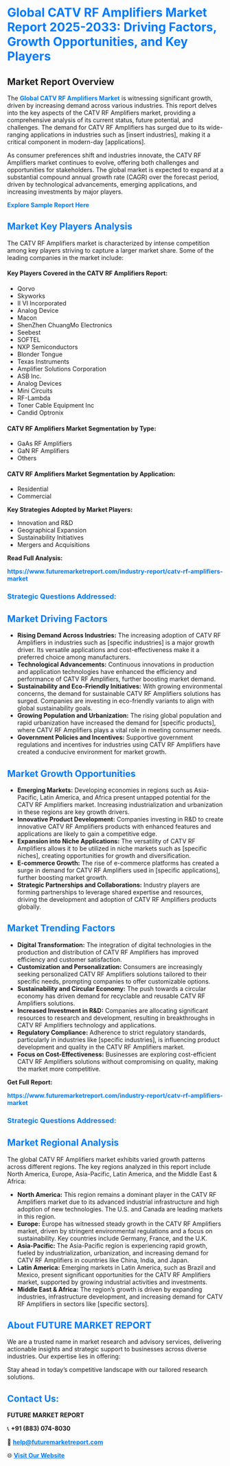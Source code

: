 <h1 style="color: #007BFF;">Global CATV RF Amplifiers Market Report 2025-2033: Driving Factors, Growth Opportunities, and Key Players</h1>

<section id="overview">
<h2>Market Report Overview</h2>
<p>The <a href="https://www.futuremarketreport.com/industry-report/catv-rf-amplifiers-market" style="color: #007BFF; text-decoration: none;"><strong>Global CATV RF Amplifiers Market</strong></a> is witnessing significant growth, driven by increasing demand across various industries. This report delves into the key aspects of the CATV RF Amplifiers market, providing a comprehensive analysis of its current status, future potential, and challenges. The demand for CATV RF Amplifiers has surged due to its wide-ranging applications in industries such as [insert industries], making it a critical component in modern-day [applications].</p>
<p>As consumer preferences shift and industries innovate, the CATV RF Amplifiers market continues to evolve, offering both challenges and opportunities for stakeholders. The global market is expected to expand at a substantial compound annual growth rate (CAGR) over the forecast period, driven by technological advancements, emerging applications, and increasing investments by major players.</p>
</section>

<section id="overview">
<p><a href="https://www.futuremarketreport.com/request-sample/reportId=26445" style="color: #007BFF; text-decoration: none;"><strong>Explore Sample Report Here</strong></a></p>
</section>

<section id="key-players">
<h2 style="color: #007BFF;">Market Key Players Analysis</h2>
<p>The CATV RF Amplifiers market is characterized by intense competition among key players striving to capture a larger market share. Some of the leading companies in the market include:</p>
<h4>Key Players Covered in the CATV RF Amplifiers Report:</h4>
<ul><li>Qorvo</li><li>Skyworks</li><li>II VI Incorporated</li><li>Analog Device</li><li>Macon</li><li>ShenZhen ChuangMo Electronics</li><li>Seebest</li><li>SOFTEL</li><li>NXP Semiconductors</li><li>Blonder Tongue</li><li>Texas Instruments</li><li>Amplifier Solutions Corporation</li><li>ASB Inc.</li><li>Analog Devices</li><li>Mini Circuits</li><li>RF-Lambda</li><li>Toner Cable Equipment Inc</li><li>Candid Optronix</li></ul>
<h4>CATV RF Amplifiers Market Segmentation by Type:</h4>
<ul><li>GaAs RF Amplifiers</li><li>GaN RF Amplifiers</li><li>Others</li></ul>

<h4>CATV RF Amplifiers Market Segmentation by Application:</h4>
<ul><li>Residential</li><li>Commercial</li></ul>
<p><strong>Key Strategies Adopted by Market Players:</strong></p>
<ul>
<li>Innovation and R&D</li>
<li>Geographical Expansion</li>
<li>Sustainability Initiatives</li>
<li>Mergers and Acquisitions</li>
</ul>
</section>

<section>
<p><strong>Read Full Analysis: </strong></p><a href="https://www.futuremarketreport.com/industry-report/catv-rf-amplifiers-market" style="color: #007BFF; text-decoration: none;"><strong>https://www.futuremarketreport.com/industry-report/catv-rf-amplifiers-market</strong></a>
<h3 style="color: #007BFF;">Strategic Questions Addressed:</h3>
</section>

<section id="driving-factors">
<h2 style="color: #007BFF;">Market Driving Factors</h2>
<ul>
<li><strong>Rising Demand Across Industries:</strong> The increasing adoption of CATV RF Amplifiers in industries such as [specific industries] is a major growth driver. Its versatile applications and cost-effectiveness make it a preferred choice among manufacturers.</li>
<li><strong>Technological Advancements:</strong> Continuous innovations in production and application technologies have enhanced the efficiency and performance of CATV RF Amplifiers, further boosting market demand.</li>
<li><strong>Sustainability and Eco-Friendly Initiatives:</strong> With growing environmental concerns, the demand for sustainable CATV RF Amplifiers solutions has surged. Companies are investing in eco-friendly variants to align with global sustainability goals.</li>
<li><strong>Growing Population and Urbanization:</strong> The rising global population and rapid urbanization have increased the demand for [specific products], where CATV RF Amplifiers plays a vital role in meeting consumer needs.</li>
<li><strong>Government Policies and Incentives:</strong> Supportive government regulations and incentives for industries using CATV RF Amplifiers have created a conducive environment for market growth.</li>
</ul>
</section>

<section id="growth-opportunities">
<h2 style="color: #007BFF;">Market Growth Opportunities</h2>
<ul>
<li><strong>Emerging Markets:</strong> Developing economies in regions such as Asia-Pacific, Latin America, and Africa present untapped potential for the CATV RF Amplifiers market. Increasing industrialization and urbanization in these regions are key growth drivers.</li>
<li><strong>Innovative Product Development:</strong> Companies investing in R&D to create innovative CATV RF Amplifiers products with enhanced features and applications are likely to gain a competitive edge.</li>
<li><strong>Expansion into Niche Applications:</strong> The versatility of CATV RF Amplifiers allows it to be utilized in niche markets such as [specific niches], creating opportunities for growth and diversification.</li>
<li><strong>E-commerce Growth:</strong> The rise of e-commerce platforms has created a surge in demand for CATV RF Amplifiers used in [specific applications], further boosting market growth.</li>
<li><strong>Strategic Partnerships and Collaborations:</strong> Industry players are forming partnerships to leverage shared expertise and resources, driving the development and adoption of CATV RF Amplifiers products globally.</li>
</ul>
</section>

<section id="trending-factors">
<h2 style="color: #007BFF;">Market Trending Factors</h2>
<ul>
<li><strong>Digital Transformation:</strong> The integration of digital technologies in the production and distribution of CATV RF Amplifiers has improved efficiency and customer satisfaction.</li>
<li><strong>Customization and Personalization:</strong> Consumers are increasingly seeking personalized CATV RF Amplifiers solutions tailored to their specific needs, prompting companies to offer customizable options.</li>
<li><strong>Sustainability and Circular Economy:</strong> The push towards a circular economy has driven demand for recyclable and reusable CATV RF Amplifiers solutions.</li>
<li><strong>Increased Investment in R&D:</strong> Companies are allocating significant resources to research and development, resulting in breakthroughs in CATV RF Amplifiers technology and applications.</li>
<li><strong>Regulatory Compliance:</strong> Adherence to strict regulatory standards, particularly in industries like [specific industries], is influencing product development and quality in the CATV RF Amplifiers market.</li>
<li><strong>Focus on Cost-Effectiveness:</strong> Businesses are exploring cost-efficient CATV RF Amplifiers solutions without compromising on quality, making the market more competitive.</li>
</ul>
</section>

<section>
<p><strong>Get Full Report: </strong></p><a href="https://www.futuremarketreport.com/industry-report/catv-rf-amplifiers-market" style="color: #007BFF; text-decoration: none;"><strong>https://www.futuremarketreport.com/industry-report/catv-rf-amplifiers-market</strong></a>
<h3 style="color: #007BFF;">Strategic Questions Addressed:</h3>
</section>


<section id="regional-analysis">
<h2 style="color: #007BFF;">Market Regional Analysis</h2>
<p>The global CATV RF Amplifiers market exhibits varied growth patterns across different regions. The key regions analyzed in this report include North America, Europe, Asia-Pacific, Latin America, and the Middle East & Africa:</p>
<ul>
<li><strong>North America:</strong> This region remains a dominant player in the CATV RF Amplifiers market due to its advanced industrial infrastructure and high adoption of new technologies. The U.S. and Canada are leading markets in this region.</li>
<li><strong>Europe:</strong> Europe has witnessed steady growth in the CATV RF Amplifiers market, driven by stringent environmental regulations and a focus on sustainability. Key countries include Germany, France, and the U.K.</li>
<li><strong>Asia-Pacific:</strong> The Asia-Pacific region is experiencing rapid growth, fueled by industrialization, urbanization, and increasing demand for CATV RF Amplifiers in countries like China, India, and Japan.</li>
<li><strong>Latin America:</strong> Emerging markets in Latin America, such as Brazil and Mexico, present significant opportunities for the CATV RF Amplifiers market, supported by growing industrial activities and investments.</li>
<li><strong>Middle East & Africa:</strong> The region’s growth is driven by expanding industries, infrastructure development, and increasing demand for CATV RF Amplifiers in sectors like [specific sectors].</li>
</ul>
</section>

<footer>
<h2 style="color: #007BFF;">About FUTURE MARKET REPORT</h2>
<p>We are a trusted name in market research and advisory services, delivering actionable insights and strategic support to businesses across diverse industries. Our expertise lies in offering:</p>

<p>Stay ahead in today’s competitive landscape with our tailored research solutions.</p>

<h2 style="color: #007BFF;">Contact Us:</h2>
<p><strong>FUTURE MARKET REPORT</strong></p>
<p>📞 <strong>+91 (883) 074-8030</strong></p>
<p>📧 <strong><a href="mailto:help@futuremarketreport.com" style="color: #007BFF;">help@futuremarketreport.com</a></strong></p>
<p>🌐 <strong><a href="https://www.futuremarketreport.com/" style="color: #007BFF;">Visit Our Website</a></strong></p>
</footer>